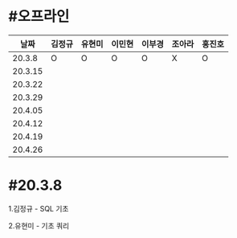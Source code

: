 



# #오프라인

| 날짜    | 김정규 | 유현미 | 이민현 | 이부경 | 조아라 | 홍진호 |
| ------- | ------ | ------ | ------ | ------ | ------ | ------ |
| 20.3.8  |   O    |   O     |   O     |    O    |   X     |  O      |
| 20.3.15 |        |        |        |        |        |        |
| 20.3.22 |        |        |        |        |        |        |
| 20.3.29 |        |        |        |        |        |        |
| 20.4.05 |        |        |        |        |        |        |
| 20.4.12 |        |        |        |        |        |        |
| 20.4.19 |        |        |        |        |        |        |
| 20.4.26 |        |        |        |        |        |        |



# #20.3.8

1.김정규 - SQL 기초

2.유현미 - 기초 쿼리

